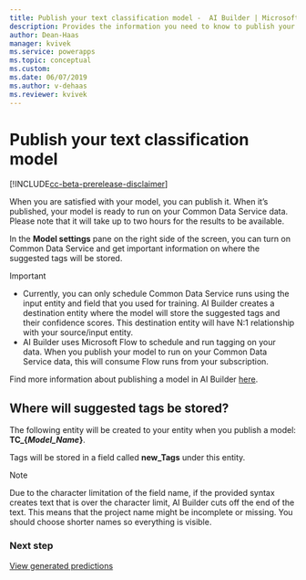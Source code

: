 ```yaml
---
title: Publish your text classification model -  AI Builder | Microsoft Docs
description: Provides the information you need to know to publish your text classification model AI Builder.
author: Dean-Haas
manager: kvivek
ms.service: powerapps
ms.topic: conceptual
ms.custom: 
ms.date: 06/07/2019
ms.author: v-dehaas
ms.reviewer: kvivek
---
```


# Publish your text classification model

[!INCLUDE[cc-beta-prerelease-disclaimer](./includes/cc-beta-prerelease-disclaimer.md)]

When you are satisfied with your model, you can publish it. When it’s published, your model is ready to run on your Common Data Service data. Please note that it will take up to two hours for the results to be available.

In the **Model settings** pane on the right side of the screen, you can turn on Common Data Service and get important information on where the suggested tags will be stored.

> [!IMPORTANT]
>
> - Currently, you can only schedule Common Data Service runs using the input entity and field that you used for training. AI Builder creates a destination entity where the model will store the suggested tags and their confidence scores. This destination entity will have N:1 relationship with your source/input entity.
> - AI Builder uses Microsoft Flow to schedule and run tagging on your data. When you publish your model to run on your Common Data Service data, this will consume Flow runs from your subscription.

Find more information about publishing a model in AI Builder [here](publish-model.md).


<!--from editor: Does the entity below that starts with TC need the period at the end? If not, you can remove it because the sentence doesn't need it. -->


## Where will suggested tags be stored?
The following entity will be created to your entity when you publish a model: **TC_{*Model_Name*}**.

Tags will be stored in a field called **new_Tags** under this entity.

> [!NOTE]
>
> Due to the character limitation of the field name, if the provided syntax creates text that is over the character limit, AI Builder cuts off the end of the text. This means that the project name might be incomplete or missing. You should choose shorter names so everything is visible.


### Next step
[View generated predictions](text-classification-view-predictions.md)
